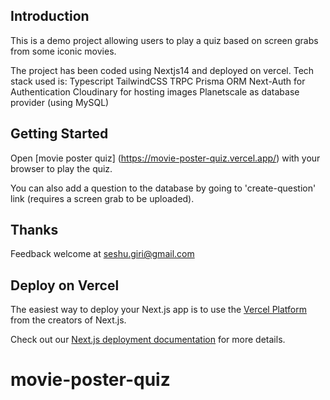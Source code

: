 ## Introduction

This is a demo project allowing users to play a quiz based on screen grabs from some iconic movies.

The project has been coded using Nextjs14 and deployed on vercel. 
Tech stack used is: 
  Typescript
  TailwindCSS
  TRPC
  Prisma ORM
  Next-Auth for Authentication
  Cloudinary for hosting images
  Planetscale as database provider (using MySQL)

## Getting Started

Open [movie poster quiz] (https://movie-poster-quiz.vercel.app/) with your browser to play the quiz.

You can also add a question to the database by going to 'create-question' link (requires a screen grab to be uploaded).

## Thanks
Feedback welcome at seshu.giri@gmail.com

## Deploy on Vercel

The easiest way to deploy your Next.js app is to use the [Vercel Platform](https://vercel.com/new?utm_medium=default-template&filter=next.js&utm_source=create-next-app&utm_campaign=create-next-app-readme) from the creators of Next.js.

Check out our [Next.js deployment documentation](https://nextjs.org/docs/deployment) for more details.
# movie-poster-quiz
